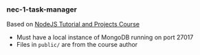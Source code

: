 ### nec-1-task-manager

Based on [NodeJS Tutorial and Projects Course](https://www.udemy.com/course/nodejs-tutorial-and-projects-course)

- Must have a local instance of MongoDB running on port 27017
- Files in `public/` are from the course author